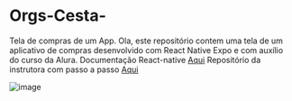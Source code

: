 # Orgs-Cesta-
Tela de compras de um App.
Ola, este repositório contem uma tela de um aplicativo de compras desenvolvido com React Native Expo e com auxílio do curso da Alura.
Documentação React-native [Aqui](https://reactnative.dev/)
Repositório da instrutora com passo a passo [Aqui](https://github.com/nataliakt/alura-react-native-comecando-do-zero)


![image](https://user-images.githubusercontent.com/92764886/184673510-6631bdf2-192b-49b5-8985-4d3a4136060b.png)


